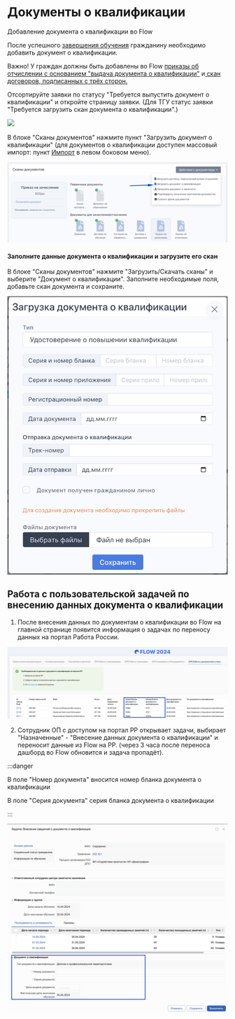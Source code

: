 # Документы о квалификации

Добавление документа о квалификации во Flow

После успешного [завершения обучения](https://informa.gitbook.io/odin/instrukcii-po-rabote/dlya-administratorov/zavershenie-obucheniya-programm-sodeistviya-zanyatosti) гражданину необходимо добавить документ о квалификации.

Важно! У граждан должны быть добавлены во  Flow [приказы об отчислении с основанием "выдача документа о квалификации"](../prikazy/) и[ скан договоров, подписанных с трёх сторон.](../../zayavki/dogovor-podpisannyi-vsemi-storonami.md)

Отсортируйте заявки по статусу "Требуется выпустить документ о квалификации" и откройте страницу заявки. (Для ТГУ статус заявки "Требуется загрузить скан документа о квалификации".)

![](<https://files.gitbook.com/v0/b/gitbook-x-prod.appspot.com/o/spaces%2F6FvCNXbpLxAd1ruRiugy%2Fuploads%2Fx8IbvfZwxs1bRqqm80R1%2Fimage.png?alt=media&#x26;token=bb7803c4-6884-476d-a95b-37ba0e78dcd6>)

В блоке "Сканы документов" нажмите пункт "Загрузить документ о квалификации" (для документов о квалификации доступен массовый импорт: пункт [Импорт](massovyi-import.md) в левом боковом меню).

![](<../../.gitbook/assets/image (24).png>)

#### Заполните данные документа о квалификации и загрузите его скан <a href="#zapolnite-dannye-dokumenta-o-kvalifikacii-i-zagruzite-ego-skan" id="zapolnite-dannye-dokumenta-o-kvalifikacii-i-zagruzite-ego-skan"></a>

В блоке "Сканы документов" нажмите "Загрузить/Скачать сканы" и выберите "Документ о квалификации". Заполните необходимые поля, добавьте скан документа и сохраните.

![](<../../.gitbook/assets/image (25).png>)

## Работа с пользовательской задачей по внесению данных документа о квалификации <a href="#skan-dokumenta-o-kvalifikacii-v-lk-grazhdanina" id="skan-dokumenta-o-kvalifikacii-v-lk-grazhdanina"></a>

1. После внесения данных по документам о квалификации во Flow на главной странице появится информация о задачах по переносу данных на портал Работа России.

![](<../../.gitbook/assets/image (182).png>)

2. Сотрудник ОП с доступом на портал РР открывает задачи, выбирает "Назначенные" - "Внесение данных документа о квалификации" и переносит данные из Flow на РР. (через 3 часа после переноса дашборд во Flow обновится и задача пропадёт).

:::danger

В поле "Номер документа" вносится номер бланка документа о квалификации

В поле "Серия документа" серия бланка документа о квалификации

:::

![](<../../.gitbook/assets/image (22).png>)
